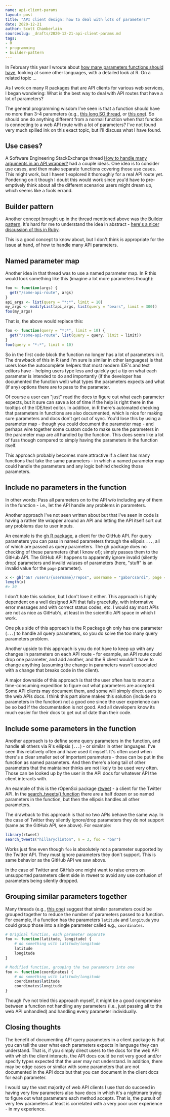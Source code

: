 ```yaml
---
name: api-client-params
layout: post
title: "API client design: how to deal with lots of parameters?"
date: 2020-12-21
author: Scott Chamberlain
sourceslug: _drafts/2020-12-21-api-client-params.md
tags:
- R
- programming
- builder-pattern
---
```


In February this year I wroute about [how many parameters functions should have](https://recology.info/2020/02/how-many-parameters/), looking at some other languages, with a detailed look at R. On a related topic ... 

As I work on many R packages that are API clients for various web services, I began wondering: What is the best way to deal with API routes that have a lot of parameters?

The general programming wisdom I've seen is that a function should have no more than 3-4 parameters (e.g., [this long SO thread][so2], or [this one][so3]). So should one do anything different from a normal function when that function is connecting to a web API route with a lot of parameters? I've not found very much spilled ink on this exact topic, but I'll discuss what I have found.

## Use cases?

A Software Engineering StackExchange thread [How to handle many arguments in an API wrapper?][so1] had a couple ideas. One idea is to consider use cases, and then make separate functions covering those use cases. This might work, but I haven't explored it thoroughly for a real API route yet. Pondering on it though I doubt this would work since you'd have to pre-emptively think about all the different scenarios users might dream up, which seems like a fools errand.

## Builder pattern

Another concept brought up in the thread mentioned above was the [Builder pattern][builder]. It's hard for me to understand the idea in abstract - [here's a nicer discussion of this in Ruby](https://medium.com/kkempin/builder-design-pattern-in-ruby-dfa2d557ff1b).

This is a good concept to know about, but I don't think is appropriate for the issue at hand, of how to handle many API parameters.

## Named parameter map

Another idea in that thread was to use a named parameter map. In R this would look something like this (imagine a lot more parameters though):

```r
foo <- function(args) {
  get("/some-api-route", args)
}
api_args <- list(query = "*:*", limit = 10)
my_args <- modifyList(api_args, list(query = "bears", limit = 300))
foo(my_args)
```

That is, the above would replace this:

```r
foo <- function(query = "*:*", limit = 10) {
  get("/some-api-route", list(query = query, limit = limit))
}
foo(query = "*:*", limit = 10)
```

So in the first code block the function no longer has a lot of parameters in it. The drawback of this in R (and I'm sure is similar in other languages) is that users lose the autocomplete helpers that most modern IDE's and text editors have - helping users type less and quickly get a tip on what each parameter is intended to do and importantly (if the developer has documented the function well) what types the parameters expects and what (if any) options there are to pass to the parameter.

Of course a user can "just" read the docs to figure out what each parameter expects, but it sure can save a lot of time if the help is right there in the tooltips of the IDE/text editor. In addition, in R there's automated checking that parameters in functions are also documented, which is nice for making sure parameters and docs don't get out of sync. You'd lose this by using a parameter map - though you could document the parameter map - and perhaps wire together some custom code to make sure the parameters in the parameter map are all handled by the function. This does seem like a lot of fuss though compared to simply having the parameters in the function itself.

This approach probably becomes more attractive if a client has many functions that take the same parameters - in which a named parameter map could handle the parameters and any logic behind checking those parameters.

## Include no parameters in the function

In other words: Pass all parameters on to the API w/o including any of them in the function - i.e., let the API handle any problems in parameters.

Another approach I've not seen written about but that I've seen in code is having a rather lite wrapper around an API and letting the API itself sort out any problems due to user inputs. 

An example is the [gh R package](https://gh.r-lib.org/), a client for the GitHub API. For query parameters you can pass in named parameters through the ellipsis `...`, all of which are passed as query parameters. The gh package does no checking of these parameters (that I know of); simply passes them to the GitHub API. The GitHub API happens to apparently ignore invalid (silently drop) parameters and invalid valuses of parameters (here, "stuff" is an invalid value for the `page` parameter).

```r
x <- gh("GET /users/{username}/repos", username = "gaborcsardi", page = "stuff")
length(x)
#> 30
```

I don't hate this solution, but I don't love it either. This approach is highly dependent on a well designed API that fails gracefully, with informative error messages and with correct status codes, etc. I would say  most APIs are not as nice as GitHub's, at least in the scientific API space in which I work. 

One plus side of this approach is the R package gh only has one parameter (`...`) to handle all query parameters, so you do solve the too many query parameters problem.

Another upside to this approach is you do not have to keep up with any changes in parameters on each API route - for example, an API route could drop one parameter, and add another, and the R client wouldn't have to change anything (assuming the change in parameters wasn't associated with a change that breaks code in the client). 

A major downside of this approach is that the user often has to mount a time-consuming expedition to figure out what parameters are accepted. Some API clients may document them, and some will simply direct users to the web APIs docs. I think this part alone makes this solution (include no parameters in the function) not a good one since the user experience can be so bad if the documentation is not good. And all developers know its much easier for their docs to get out of date than their code.

## Include some parameters in the function

Another approach is to define some query parameters in the function, and handle all others via R's ellipsis (`...`) - or similar in other languages. I've seen this relatively often and have used it myself. It's often used when there's a clear smaller set of important parameters - those can be put in the function as named parameters. And then there's a long tail of other parameters that the maintainer thinks are not likely to be used very often. Those can be looked up by the user in the API docs for whatever API the client interacts with. 

An example of this is the rOpenSci package [rtweet](https://docs.ropensci.org/rtweet/) - a client for the Twitter API. In the [search_tweets() function](https://docs.ropensci.org/rtweet/reference/search_tweets.html#arguments) there are a half dozen or so named parameters in the function, but then the ellipsis handles all other parameters. 

The drawback to this approach is that no two APIs behave the same way. In the case of Twitter they silently ignore/drop parameters they do not support (same as the GitHub API, see above). For example:

```r
library(rtweet)
search_tweets("hillaryclinton", n = 3, foo = "bar")
```

Works just fine even though `foo` is absolutely not a parameter supported by the Twitter API. They must ignore parameters they don't support. This is same behavior as the GitHub API we saw above.

In the case of Twitter and GitHub one might want to raise errors on unsupported parameters client side in rtweet to avoid any use confusion of parameters being silently dropped.

## Grouping similar parameters together

Many threads (e.g., [this one][so4]) suggest that similar parameters could be grouped together to reduce the number of parameters passed to a function. For example, if a function has the parameters `latitude` and `longitude` you could group those into a single parameter called e.g., `coordinates`.

```r
# Original function, each parameter separate
foo <- function(latitude, longitude) {
    # do something with latitude/longitude
    latitude
    longitude
}

# Modified function, grouping the two parameters into one
foo <- function(coordinates) {
    # do something with latitude/longitude
    coordinates$latitude
    coordinates$longitude
}
```

Though I've not tried this approach myself, it might be a good compromise between a function not handling any parameters (i.e., just passing all to the web API unhandled) and handling every parameter individually.

## Closing thoughts

The benefit of documenting API query parameters in a client package is that you can tell the user what each parameters expects in language they can understand. That is, if you simply direct users to the docs for the web API with which the client interacts, the API docs could be not very good and/or specify types expected that the user may not understand. In addition, there may be edge cases or similar with some parameters that are not documented in the API docs but that you can document in the client docs for each parameter. 

I would say the vast majority of web API clients I use that do succeed in having very few parameters also have docs in which it's a nightmare trying to figure out what parameters each method accepts. That is, the pursuit of very few parameters at least is correlated with a very poor user experience  - in my experience.



[builder]: https://en.wikipedia.org/wiki/Builder_pattern
[so1]: https://softwareengineering.stackexchange.com/questions/196895/how-to-handle-many-arguments-in-an-api-wrapper
[so2]: https://stackoverflow.com/questions/174968/how-many-parameters-are-too-many
[so3]: https://softwareengineering.stackexchange.com/questions/331803/techniques-for-minimising-number-of-function-arguments
[so4]: https://softwareengineering.stackexchange.com/a/352676/329940
